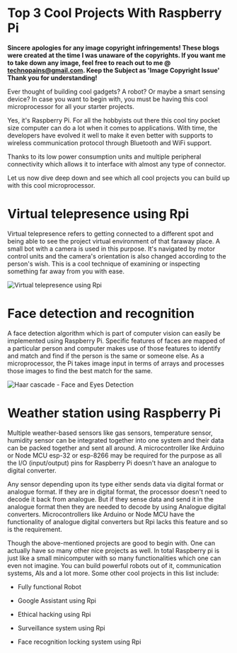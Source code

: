 # Top 3 Cool Projects With Raspberry Pi

**Sincere apologies for any image copyright infringements! These blogs were created at the time I was unaware of the copyrights. If you want me to take down any image, feel free to reach out to me @ technopains@gmail.com. Keep the Subject as 'Image Copyright Issue' Thank you for understanding!**


Ever thought of building cool gadgets? A robot? Or maybe a smart sensing device? In case you want to begin with, you must be having this cool microprocessor for all your starter projects.

Yes, it's Raspberry Pi. For all the hobbyists out there this cool tiny pocket size computer can do a lot when it comes to applications. With time, the developers have evolved it well to make it even better with supports to wireless communication protocol through Bluetooth and WiFi support.

Thanks to its low power consumption units and multiple peripheral connectivity which allows it to interface with almost any type of connector.

Let us now dive deep down and see which all cool projects you can build up with this cool microprocessor.

# Virtual telepresence using Rpi

Virtual telepresence refers to getting connected to a different spot and being able to see the project virtual environment of that faraway place. A small bot with a camera is used in this purpose. It's navigated by motor control units and the camera's orientation is also changed according to the person's wish. This is a cool technique of examining or inspecting something far away from you with ease.

![Virtual telepresence using Rpi](https://cdn.wrytin.com/images/wrytup/r/1024/combinedpic1small-10f655aef44b3fa47eb1b333cdd11ff8-jwa1spwd.jpeg)

# Face detection and recognition

A face detection algorithm which is part of computer vision can easily be implemented using Raspberry Pi. Specific features of faces are mapped of a particular person and computer makes use of those features to identify and match and find if the person is the same or someone else. As a microprocessor, the Pi takes image input in terms of arrays and processes those images to find the best match for the same.

![Haar cascade - Face and Eyes Detection](https://cdn.wrytin.com/images/wrytup/r/1024/admin-3-jwa205t2.jpeg)

# Weather station using Raspberry Pi

Multiple weather-based sensors like gas sensors, temperature sensor, humidity sensor can be integrated together into one system and their data can be packed together and sent all around. A microcontroller like Arduino or Node MCU esp-32 or esp-8266 may be required for the purpose as all the I/O (input/output) pins for Raspberry Pi doesn't have an analogue to digital converter.

Any sensor depending upon its type either sends data via digital format or analogue format. If they are in digital format, the processor doesn't need to decode it back from analogue. But if they sense data and send it in the analogue format then they are needed to decode by using Analogue digital converters. Microcontrollers like Arduino or Node MCU have the functionality of analogue digital converters but Rpi lacks this feature and so is the requirement.

Though the above-mentioned projects are good to begin with. One can actually have so many other nice projects as well. In total Raspberry pi is just like a small minicomputer with so many functionalities which one can even not imagine. You can build powerful robots out of it, communication systems, AIs and a lot more. Some other cool projects in this list include:

<ul>
<li><p>Fully functional Robot</p></li>
<li><p>Google Assistant using Rpi</p></li>
<li><p>Ethical hacking using Rpi</p></li>
<li><p>Surveillance system using Rpi</p></li>
<li><p>Face recognition locking system using Rpi</p></li></ul>

